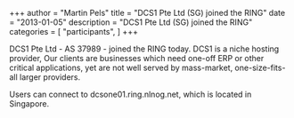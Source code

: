 +++
author = "Martin Pels"
title = "DCS1 Pte Ltd (SG) joined the RING"
date = "2013-01-05"
description = "DCS1 Pte Ltd (SG) joined the RING"
categories = [
    "participants",
]
+++

DCS1 Pte Ltd - AS 37989 - joined the RING today. DCS1 is a niche hosting provider, Our clients are businesses which need one-off ERP or other critical applications, yet are not well served by mass-market, one-size-fits-all larger providers.

Users can connect to dcsone01.ring.nlnog.net, which is located in Singapore.



